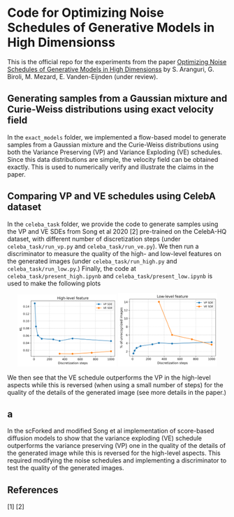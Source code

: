# Code for Optimizing Noise Schedules of Generative Models in High Dimensionss
This is the official repo for the experiments from the paper [Optimizing Noise Schedules of Generative Models in High Dimensionss](https://arxiv.org/abs/2501.00988) by S. Aranguri, G. Biroli, M. Mezard, E. Vanden-Eijnden (under review).

## Generating samples from a Gaussian mixture and Curie-Weiss distributions using exact velocity field
In the `exact_models` folder, we implemented a flow-based model to generate samples from a Gaussian mixture and the Curie-Weiss distributions using both the Variance Preserving (VP) and Variance Exploding (VE) schedules. Since this data distributions are simple, the velocity field can be obtained exactly. This is used to numerically verify and illustrate the claims in the paper.

## Comparing VP and VE schedules using CelebA dataset
In the `celeba_task` folder, we provide the code to generate samples using the VP and VE SDEs from Song et al 2020 [2] pre-trained on the CelebA-HQ dataset, with different number of discretization steps (under `celeba_task/run_vp.py` and `celeba_task/run_ve.py`). We then run a discriminator to measure the quality of the high- and low-level features on the generated images  (under `celeba_task/run_high.py` and `celeba_task/run_low.py`.) Finally, the code at `celeba_task/present_high.ipynb` and `celeba_task/present_low.ipynb` is used to make the following plots 

<p align="center">
  <img src="celeba_task/high.png" alt="Error" width="45%">
  <img src="celeba_task/low.png" alt="Active" width="45%">
</p>

We then see that the VE schedule outperforms the VP in the high-level aspects while this is reversed (when using a small number of steps) for the quality of the details of the generated image (see more details in the paper.)

## a
In the scForked and modified Song et al implementation of score-based diffusion models to show that the variance exploding (VE) schedule outperforms the variance preserving (VP) one in the quality of the details of the generated image while this is reversed for the high-level aspects. This required modifying the noise schedules and implementing a discriminator to test the quality of the generated images.

## References
[1]
[2]
